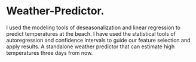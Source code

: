 # Weather-Predictor.
I used the modeling tools of deseasonalization and linear regression to predict temperatures at the beach. I have used the statistical tools of autoregression and confidence intervals to guide our feature selection and apply results. A standalone weather predictor that can estimate high temperatures three days from now.
